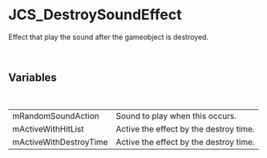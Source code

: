 <div id="content-header">
  <h1>JCS_DestroySoundEffect</h1>
</div>

<p>
  Effect that play the sound after the gameobject is destroyed.
</p>


<br/>
<h2>Variables</h2>
<br/>

<table>
  <tr>
    <td>mRandomSoundAction</td>
    <td>Sound to play when this occurs.</td>
  </tr>
  <tr>
    <td>mActiveWithHitList</td>
    <td>Active the effect by the destroy time.</td>
  </tr>
  <tr>
    <td>mActiveWithDestroyTime</td>
    <td>Active the effect by the destroy time.</td>
  </tr>
</table>
